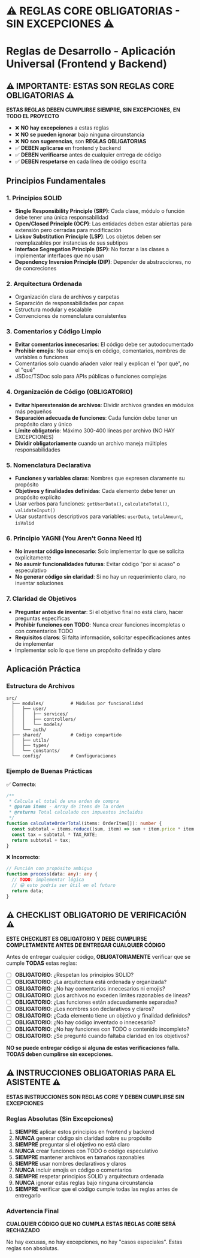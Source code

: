 # ⚠️ REGLAS CORE OBLIGATORIAS - SIN EXCEPCIONES ⚠️

# Reglas de Desarrollo - Aplicación Universal (Frontend y Backend)

## ⚠️ IMPORTANTE: ESTAS SON REGLAS CORE OBLIGATORIAS ⚠️

**ESTAS REGLAS DEBEN CUMPLIRSE SIEMPRE, SIN EXCEPCIONES, EN TODO EL PROYECTO**

- ❌ **NO hay excepciones** a estas reglas
- ❌ **NO se pueden ignorar** bajo ninguna circunstancia
- ❌ **NO son sugerencias**, son **REGLAS OBLIGATORIAS**
- ✅ **DEBEN aplicarse** en frontend y backend
- ✅ **DEBEN verificarse** antes de cualquier entrega de código
- ✅ **DEBEN respetarse** en cada línea de código escrita

## Principios Fundamentales

### 1. Principios SOLID
- **Single Responsibility Principle (SRP)**: Cada clase, módulo o función debe tener una única responsabilidad
- **Open/Closed Principle (OCP)**: Las entidades deben estar abiertas para extensión pero cerradas para modificación
- **Liskov Substitution Principle (LSP)**: Los objetos deben ser reemplazables por instancias de sus subtipos
- **Interface Segregation Principle (ISP)**: No forzar a las clases a implementar interfaces que no usan
- **Dependency Inversion Principle (DIP)**: Depender de abstracciones, no de concreciones

### 2. Arquitectura Ordenada
- Organización clara de archivos y carpetas
- Separación de responsabilidades por capas
- Estructura modular y escalable
- Convenciones de nomenclatura consistentes

### 3. Comentarios y Código Limpio
- **Evitar comentarios innecesarios**: El código debe ser autodocumentado
- **Prohibir emojis**: No usar emojis en código, comentarios, nombres de variables o funciones
- Comentarios solo cuando añaden valor real y explican el "por qué", no el "qué"
- JSDoc/TSDoc solo para APIs públicas o funciones complejas

### 4. Organización de Código (OBLIGATORIO)
- **Evitar hiperextensión de archivos**: Dividir archivos grandes en módulos más pequeños
- **Separación adecuada de funciones**: Cada función debe tener un propósito claro y único
- **Límite obligatorio**: Máximo 300-400 líneas por archivo (NO HAY EXCEPCIONES)
- **Dividir obligatoriamente** cuando un archivo maneja múltiples responsabilidades

### 5. Nomenclatura Declarativa
- **Funciones y variables claras**: Nombres que expresen claramente su propósito
- **Objetivos y finalidades definidas**: Cada elemento debe tener un propósito explícito
- Usar verbos para funciones: `getUserData()`, `calculateTotal()`, `validateInput()`
- Usar sustantivos descriptivos para variables: `userData`, `totalAmount`, `isValid`

### 6. Principio YAGNI (You Aren't Gonna Need It)
- **No inventar código innecesario**: Solo implementar lo que se solicita explícitamente
- **No asumir funcionalidades futuras**: Evitar código "por si acaso" o especulativo
- **No generar código sin claridad**: Si no hay un requerimiento claro, no inventar soluciones

### 7. Claridad de Objetivos
- **Preguntar antes de inventar**: Si el objetivo final no está claro, hacer preguntas específicas
- **Prohibir funciones con TODO**: Nunca crear funciones incompletas o con comentarios TODO
- **Requisitos claros**: Si falta información, solicitar especificaciones antes de implementar
- Implementar solo lo que tiene un propósito definido y claro

## Aplicación Práctica

### Estructura de Archivos
```
src/
  ├── modules/          # Módulos por funcionalidad
  │   ├── user/
  │   │   ├── services/
  │   │   ├── controllers/
  │   │   └── models/
  │   └── auth/
  ├── shared/           # Código compartido
  │   ├── utils/
  │   ├── types/
  │   └── constants/
  └── config/           # Configuraciones
```

### Ejemplo de Buenas Prácticas

✅ **Correcto**:
```typescript
/**
 * Calcula el total de una orden de compra
 * @param items - Array de items de la orden
 * @returns Total calculado con impuestos incluidos
 */
function calculateOrderTotal(items: OrderItem[]): number {
  const subtotal = items.reduce((sum, item) => sum + item.price * item.quantity, 0);
  const tax = subtotal * TAX_RATE;
  return subtotal + tax;
}
```

❌ **Incorrecto**:
```typescript
// Función con propósito ambiguo
function process(data: any): any {
  // TODO: implementar lógica
  // 😀 esto podría ser útil en el futuro
  return data;
}
```

## ⚠️ CHECKLIST OBLIGATORIO DE VERIFICACIÓN ⚠️

**ESTE CHECKLIST ES OBLIGATORIO Y DEBE CUMPLIRSE COMPLETAMENTE ANTES DE ENTREGAR CUALQUIER CÓDIGO**

Antes de entregar cualquier código, **OBLIGATORIAMENTE** verificar que se cumple **TODAS** estas reglas:

- [ ] **OBLIGATORIO**: ¿Respetan los principios SOLID?
- [ ] **OBLIGATORIO**: ¿La arquitectura está ordenada y organizada?
- [ ] **OBLIGATORIO**: ¿No hay comentarios innecesarios ni emojis?
- [ ] **OBLIGATORIO**: ¿Los archivos no exceden límites razonables de líneas?
- [ ] **OBLIGATORIO**: ¿Las funciones están adecuadamente separadas?
- [ ] **OBLIGATORIO**: ¿Los nombres son declarativos y claros?
- [ ] **OBLIGATORIO**: ¿Cada elemento tiene un objetivo y finalidad definidos?
- [ ] **OBLIGATORIO**: ¿No hay código inventado o innecesario?
- [ ] **OBLIGATORIO**: ¿No hay funciones con TODO o contenido incompleto?
- [ ] **OBLIGATORIO**: ¿Se preguntó cuando faltaba claridad en los objetivos?

**NO se puede entregar código si alguna de estas verificaciones falla. TODAS deben cumplirse sin excepciones.**

## ⚠️ INSTRUCCIONES OBLIGATORIAS PARA EL ASISTENTE ⚠️

**ESTAS INSTRUCCIONES SON REGLAS CORE Y DEBEN CUMPLIRSE SIN EXCEPCIONES**

### Reglas Absolutas (Sin Excepciones)

1. **SIEMPRE** aplicar estos principios en frontend y backend
2. **NUNCA** generar código sin claridad sobre su propósito
3. **SIEMPRE** preguntar si el objetivo no está claro
4. **NUNCA** crear funciones con TODO o código especulativo
5. **SIEMPRE** mantener archivos en tamaños razonables
6. **SIEMPRE** usar nombres declarativos y claros
7. **NUNCA** incluir emojis en código o comentarios
8. **SIEMPRE** respetar principios SOLID y arquitectura ordenada
9. **NUNCA** ignorar estas reglas bajo ninguna circunstancia
10. **SIEMPRE** verificar que el código cumple todas las reglas antes de entregarlo

### Advertencia Final

**CUALQUIER CÓDIGO QUE NO CUMPLA ESTAS REGLAS CORE SERÁ RECHAZADO**

No hay excusas, no hay excepciones, no hay "casos especiales". Estas reglas son absolutas.

